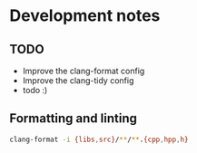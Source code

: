 # Development notes

## TODO

- Improve the clang-format config
- Improve the clang-tidy config
- todo :)

## Formatting and linting

```sh
clang-format -i {libs,src}/**/**.{cpp,hpp,h}
```
